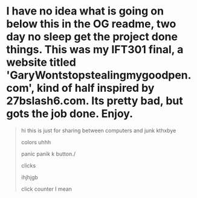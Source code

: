 #    I have no idea what is going on below this in the OG readme, two day no sleep get the project done things. This was my IFT301 final, a website titled 'GaryWontstopstealingmygoodpen.com', kind of half inspired by 27bslash6.com. Its pretty bad, but gots the job done. Enjoy.  



> hi this is just for sharing between computers and junk kthxbye
>
> colors
> uhhh
>
>
>
>
> panic
> panik
> k
> button./
>
> clicks
>
> ihjhjgb
>
> click counter I mean

 
